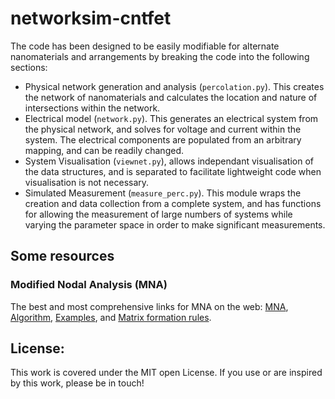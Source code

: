 # networksim-cntfet

The code has been designed to be easily modifiable for alternate nanomaterials and arrangements by breaking the code into the following sections:
- Physical network generation and analysis (`percolation.py`). This creates the network of nanomaterials and calculates the location and nature of intersections within the network.
- Electrical model (`network.py`). This generates an electrical system from the physical network, and solves for voltage and current within the system. The electrical components are populated from an arbitrary mapping, and can be readily changed.
- System Visualisation (`viewnet.py`), allows independant visualisation of the data structures, and is separated to facilitate lightweight code when visualisation is not necessary.
- Simulated Measurement (`measure_perc.py`). This module wraps the creation and data collection from a complete system, and has functions for allowing the measurement of large numbers of systems while varying the parameter space in order to make significant measurements.


## Some resources
### Modified Nodal Analysis (MNA)
The best and most comprehensive links for MNA on the web:
[MNA](https://www.swarthmore.edu/NatSci/echeeve1/Ref/mna/MNA2.html),
[Algorithm](https://www.swarthmore.edu/NatSci/echeeve1/Ref/mna/MNA3.html),
[Examples](https://www.swarthmore.edu/NatSci/echeeve1/Ref/mna/MNA4.html), and
[Matrix formation rules](https://www.swarthmore.edu/NatSci/echeeve1/Ref/mna/MNAMatrixRules.html).

## License:
This work is covered under the MIT open License. If you use or are inspired by this work, please be in touch!
